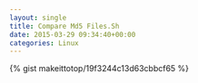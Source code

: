 ```yaml
---
layout: single                                                                                                              
title: Compare Md5 Files.Sh                                                                                                                       
date: 2015-03-29 09:34:40+00:00                                                                                                                        
categories: Linux                                                                                                                
---                                                                                                                              
```


{% gist makeittotop/19f3244c13d63cbbcf65 %}                                                                                                           

